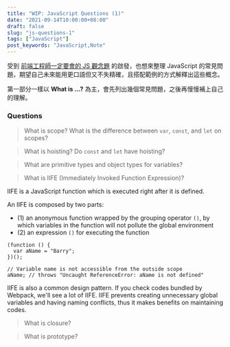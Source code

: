 ```yaml
---
title: "WIP: JavaScript Questions (1)"
date: "2021-09-14T10:00:00+08:00"
draft: false
slug: "js-questions-1"
tags: ["JavaScript"]
post_keywords: "JavaScript,Note"
---
```


受到 [前端工程師一定要會的 JS 觀念題](https://medium.com/starbugs/%E9%9D%A2%E8%A9%A6-%E5%89%8D%E7%AB%AF%E5%B7%A5%E7%A8%8B%E5%B8%AB%E4%B8%80%E5%AE%9A%E8%A6%81%E6%9C%83%E7%9A%84-js-%E8%A7%80%E5%BF%B5%E9%A1%8C-%E4%B8%AD%E8%8B%B1%E5%B0%8D%E7%85%A7%E4%B9%8B%E4%B8%8A%E7%AF%87-3b0a3feda14f) 的啟發，也想來整理 JavaScript 的常見問題，期望自己未來能用更口語但又不失精確，且搭配範例的方式解釋出這些概念。

第一部分一樣以 **What is ...?** 為主，會先列出幾個常見問題，之後再慢慢補上自己的理解。

<!--more-->

### Questions

> What is scope? What is the difference between `var`, `const`, and `let` on scopes?

> What is hoisting? Do `const` and `let` have hoisting?

> What are primitive types and object types for variables?

> What is IIFE (Immediately Invoked Function Expression)?

IIFE is a JavaScript function which is executed right after it is defined.

An IIFE is composed by two parts:
- (1) an anonymous function wrapped by the grouping operator `()`, by which variables in the function will not pollute the global environment
- (2) an expression `()` for executing the function

```
(function () {
  var aName = "Barry";
})();

// Variable name is not accessible from the outside scope
aName; // throws "Uncaught ReferenceError: aName is not defined"
```

IIFE is also a common design pattern. If you check codes bundled by Webpack, we'll see a lot of IIFE. IIFE prevents creating unnecessary global variables and having naming conflicts, thus it makes benefits on maintaining codes.

> What is closure?

> What is prototype?
